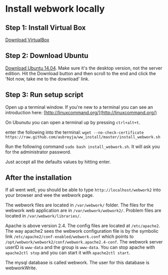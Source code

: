 # Install  webwork locally


## Step 1: Install Virtual Box

[Download VirtualBox][vboxlink]

[vboxlink]: https://www.virtualbox.org/wiki/Downloads


## Step 2: Download Ubuntu

[Download Ubuntu 14.04][ubuntu14.04]. Make sure it's the desktop version, not
the server edition. Hit the Download button and then scroll to the end and
click the 'Not now, take me to the download' link.

[ubuntu14.04]: http://www.ubuntu.com/download/desktop


## Step 3: Run setup script

Open up a terminal window. If you're new to a terminal you can see an
introduction here:
[http://linuxcommand.org/](http://linuxcommand.org/) 

On Ubunutu you can open a terminal up by pressing `ctrl+alt+t`.

enter the following into the terminal:
`wget --no-check-certificate
https://raw.github.com/aubreyja/ww_install/master/install_webwork.sh`

Run the following command `sudo bash install_webwork.sh`. It will ask you for
the administrator password.

Just accept all the defaults values by hitting enter.

##  After the installation

If all went well, you should be able to type `http://localhost/webwork2` into
your browser and wee the webwork page.

The webwork files are located in `/var/webwork/` folder. The files for the
webwork web application are in `/var/webwork/webwork2/`. Problem files are
located in `/var/webwork/libraries/`. 

Apache is above version 2.4. The config files are located at `/etc/apache2`.
The way apache2 sees the webwork configuration file is by the symbolic link
`/etc/apache2/conf-enabled/webwork.conf` which points to
`/opt/webwork/webwork2/conf/webwork.apache2.4-conf`. The webwork server userID
is `www-data` and the group is `www-data`. You can stop apache with `apache2ctl
stop` and you can start it with `apache2ctl start`.

The mysql database is called webwork. The user for this database is webworkWrite.
